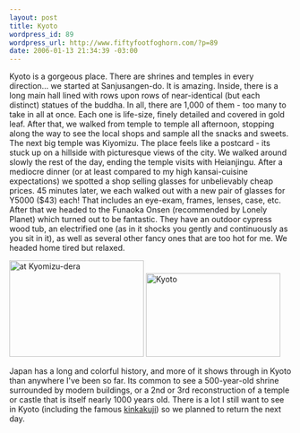 ```yaml
--- 
layout: post
title: Kyoto
wordpress_id: 89
wordpress_url: http://www.fiftyfootfoghorn.com/?p=89
date: 2006-01-13 21:34:39 -03:00
---
```

Kyoto is a gorgeous place. There are shrines and temples in every direction... we started at Sanjusangen-do. It is amazing. Inside, there is a long main hall lined with rows upon rows of near-identical (but each distinct) statues of the buddha. In all, there are 1,000 of them - too many to take in all at once. Each one is life-size, finely detailed and covered in gold leaf. After that, we walked from temple to temple all afternoon, stopping along the way to see the local shops and sample all the snacks and sweets. The next big temple was Kiyomizu. The place feels like a postcard - its stuck up on a hillside with picturesque views of the city. We walked around slowly the rest of the day, ending the temple visits with Heianjingu. After a mediocre dinner (or at least compared to my high kansai-cuisine expectations) we spotted a shop selling glasses for unbelievably cheap prices. 45 minutes later, we each walked out with a new pair of glasses for Y5000 ($43) each! That includes an eye-exam, frames, lenses, case, etc. After that we headed to the Funaoka Onsen (recommended by Lonely Planet) which turned out to be fantastic. They have an outdoor cypress wood tub, an electrified one (as in it shocks you gently and continuously as you sit in it), as well as several other fancy ones that are too hot for me. We headed home tired but relaxed.

<a href="http://flickr.com/photos/fiftyfeet/86894013"><img src="http://static.flickr.com/40/86894013_40073fafb6_m.jpg" width="240" height="172" alt="at Kyomizu-dera" border="0" /></a> <a href="http://flickr.com/photos/fiftyfeet/86891053"><img src="http://static.flickr.com/42/86891053_a893dfbf68_m.jpg" width="240" height="149" alt="Kyoto" border="0" /></a> 

Japan has a long and colorful history, and more of it shows through in Kyoto than anywhere I've been so far. Its common to see a 500-year-old shrine surrounded by modern buildings, or a 2nd or 3rd reconstruction of a temple or castle that is itself nearly 1000 years old. There is a lot I still want to see in Kyoto (including the famous <a HREF="http://www.toursgallery.com/japan_spring_2003/Kinkakuji_bright.jpg">kinkakuji</a>) so we planned to return the next day.
